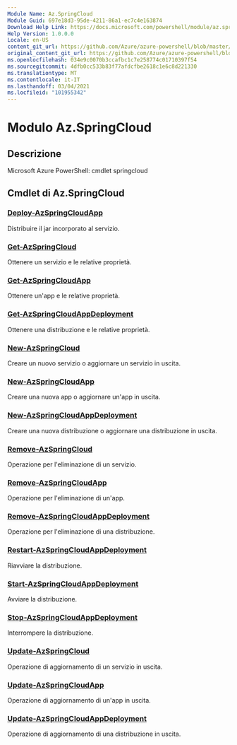 ```yaml
---
Module Name: Az.SpringCloud
Module Guid: 697e18d3-95de-4211-86a1-ec7c4e163874
Download Help Link: https://docs.microsoft.com/powershell/module/az.springcloud
Help Version: 1.0.0.0
Locale: en-US
content_git_url: https://github.com/Azure/azure-powershell/blob/master/src/SpringCloud/help/Az.SpringCloud.md
original_content_git_url: https://github.com/Azure/azure-powershell/blob/master/src/SpringCloud/help/Az.SpringCloud.md
ms.openlocfilehash: 034e9c0070b3ccafbc1c7e258774c01710397f54
ms.sourcegitcommit: 4dfb0cc533b83f77afdcfbe2618c1e6c8d221330
ms.translationtype: MT
ms.contentlocale: it-IT
ms.lasthandoff: 03/04/2021
ms.locfileid: "101955342"
---
```

# Modulo Az.SpringCloud
## Descrizione
Microsoft Azure PowerShell: cmdlet springcloud

## Cmdlet di Az.SpringCloud
### [Deploy-AzSpringCloudApp](Deploy-AzSpringCloudApp.md)
Distribuire il jar incorporato al servizio.

### [Get-AzSpringCloud](Get-AzSpringCloud.md)
Ottenere un servizio e le relative proprietà.

### [Get-AzSpringCloudApp](Get-AzSpringCloudApp.md)
Ottenere un'app e le relative proprietà.

### [Get-AzSpringCloudAppDeployment](Get-AzSpringCloudAppDeployment.md)
Ottenere una distribuzione e le relative proprietà.

### [New-AzSpringCloud](New-AzSpringCloud.md)
Creare un nuovo servizio o aggiornare un servizio in uscita.

### [New-AzSpringCloudApp](New-AzSpringCloudApp.md)
Creare una nuova app o aggiornare un'app in uscita.

### [New-AzSpringCloudAppDeployment](New-AzSpringCloudAppDeployment.md)
Creare una nuova distribuzione o aggiornare una distribuzione in uscita.

### [Remove-AzSpringCloud](Remove-AzSpringCloud.md)
Operazione per l'eliminazione di un servizio.

### [Remove-AzSpringCloudApp](Remove-AzSpringCloudApp.md)
Operazione per l'eliminazione di un'app.

### [Remove-AzSpringCloudAppDeployment](Remove-AzSpringCloudAppDeployment.md)
Operazione per l'eliminazione di una distribuzione.

### [Restart-AzSpringCloudAppDeployment](Restart-AzSpringCloudAppDeployment.md)
Riavviare la distribuzione.

### [Start-AzSpringCloudAppDeployment](Start-AzSpringCloudAppDeployment.md)
Avviare la distribuzione.

### [Stop-AzSpringCloudAppDeployment](Stop-AzSpringCloudAppDeployment.md)
Interrompere la distribuzione.

### [Update-AzSpringCloud](Update-AzSpringCloud.md)
Operazione di aggiornamento di un servizio in uscita.

### [Update-AzSpringCloudApp](Update-AzSpringCloudApp.md)
Operazione di aggiornamento di un'app in uscita.

### [Update-AzSpringCloudAppDeployment](Update-AzSpringCloudAppDeployment.md)
Operazione di aggiornamento di una distribuzione in uscita.

